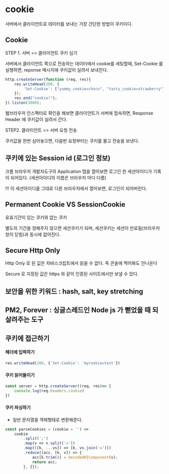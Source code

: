 # cookie

서버에서 클라이언트로 데이터를 보내는 가장 간단한 방법이 쿠키이다. 

## Cookie

STEP 1. 서버 => 클라이언트 쿠키 심기

서버에서 클라이언트 쪽으로 전송하는 데이터에서 cookie를 세팅할때, Set-Cookie 를 실행하면, reponse 메시지에 쿠키값이 실려서 보내진다. 

```js
http.createServer(function (req, res){
	res.writeHead(200, {
        'Set-Cookie': ["yummy_cookie=choco", "tasty_cookie=strawberry"]
    });
    res.end("cookie!");
}).listen(3000);
```

웹브라우저 인스펙터로 확인을 해보면 클라이언트가 서버에 접속하면, Response Header 에 쿠키값이 실려서 간다. 



STEP2.  클라이언트 => 서버  요청 전송

쿠키값을 한번 심어놓으면, 다음번 요청부터는 쿠키를 물고 전송을 보낸다.



## 쿠키에 있는 Session id (로그인 정보)

크롬 브라우저 개발자도구의 Application 탭을 열어보면 로그인 한 세션아이디가 기록이 되어있다. (세션아이디의 이름은 브라우저 마다 다름)

!!! 이 세션아이디를 그대로 다른 브라우저에서 열어보면, 로그인이 되어버린다. 



## Permanent Cookie  VS SessionCookie

유효기간이 있는 쿠키와 없는 쿠키

별도의 기간을 정해주지 않으면 세션쿠키가 되며, 세션쿠키는 세션이 만료됨(브라우저 창이 닫힘)과 동시에 없어진다.  



## Secure Http Only

Http Only  로 된 값은 자바스크립트에서 읽을 수 없다. 즉 콘솔에 찍어봐도 안나온다

Secure 로 지정된 값은 https 와 같이 인증된 사이트에서만 보낼 수 있다. 





## 보안을 위한 키워드 : hash, salt, key stretching





## PM2, Forever : 싱글스레드인 Node js 가 뻗었을 때 되살려주는 도구



## 쿠키에 접근하기

#### 헤더에 입력하기

```javascript
res.writeHead(200, {'Set-Cookie': 'mycookie=test'})
```





#### 쿠키 읽어들이기

```javascript
const server = http.createServer((req, res)=> {
	console.log(req.headers.cookie)
})
```



#### 쿠키 파싱하기

- 일반 문자열을 객체형태로 변환해준다.

```javascript
const parseCookies = (cookie = '') =>
    cookie
        .split(';')
        .map(v => v.split('='))
        .map(([k, ...vs]) => [k, vs.join('=')])
        .reduce((acc, [k, v]) => {
            acc[k.trim()] = decodeURIComponent(v);
            return acc;
        }, {});
```

